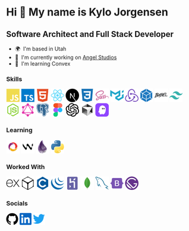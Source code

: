 # Hi 👋 My name is Kylo Jorgensen

## Software Architect and Full Stack Developer

- 🌍  I'm based in Utah
- 🚀  I'm currently working on [Angel Studios](http://www.angel.com)
- 🧠  I'm learning Convex

### Skills

<p align="left">
<a href="https://developer.mozilla.org/en-US/docs/Web/JavaScript" target="_blank" rel="noreferrer"><img src="https://raw.githubusercontent.com/KyloJorgensen/KyloJorgensen/main/public/icons/skills/javascript-colored.svg" width="36" height="36" alt="JavaScript" /></a>
<a href="https://www.typescriptlang.org/" target="_blank" rel="noreferrer"><img src="https://raw.githubusercontent.com/KyloJorgensen/KyloJorgensen/main/public/icons/skills/typescript-colored.svg" width="36" height="36" alt="TypeScript" /></a>
<a href="https://developer.mozilla.org/en-US/docs/Glossary/HTML5" target="_blank" rel="noreferrer"><img src="https://raw.githubusercontent.com/KyloJorgensen/KyloJorgensen/main/public/icons/skills/html5-colored.svg" width="36" height="36" alt="HTML5" /></a>
<a href="https://reactjs.org/" target="_blank" rel="noreferrer"><img src="https://raw.githubusercontent.com/KyloJorgensen/KyloJorgensen/main/public/icons/skills/react-colored.svg" width="36" height="36" alt="React" /></a>
<a href="https://nextjs.org/docs" target="_blank" rel="noreferrer"><img src="https://raw.githubusercontent.com/KyloJorgensen/KyloJorgensen/main/public/icons/skills/nextjs-colored.svg" width="36" height="36" alt="NextJs" /></a>
<a href="https://www.w3.org/TR/CSS/#css" target="_blank" rel="noreferrer"><img src="https://raw.githubusercontent.com/KyloJorgensen/KyloJorgensen/main/public/icons/skills/css3-colored.svg" width="36" height="36" alt="CSS3" /></a>
<a href="https://sass-lang.com/" target="_blank" rel="noreferrer"><img src="https://raw.githubusercontent.com/KyloJorgensen/KyloJorgensen/main/public/icons/skills/sass-colored.svg" width="36" height="36" alt="Sass" /></a>
<a href="https://mui.com/" target="_blank" rel="noreferrer"><img src="https://raw.githubusercontent.com/KyloJorgensen/KyloJorgensen/main/public/icons/skills/materialui-colored.svg" width="36" height="36" alt="Material UI" /></a>
<a href="https://redux.js.org/" target="_blank" rel="noreferrer"><img src="https://raw.githubusercontent.com/KyloJorgensen/KyloJorgensen/main/public/icons/skills/redux-colored.svg" width="36" height="36" alt="Redux" /></a>
<a href="https://webpack.js.org/" target="_blank" rel="noreferrer"><img src="https://raw.githubusercontent.com/KyloJorgensen/KyloJorgensen/main/public/icons/skills/webpack-colored.svg" width="36" height="36" alt="Webpack" /></a>
<a href="https://babeljs.io/" target="_blank" rel="noreferrer"><img src="https://raw.githubusercontent.com/KyloJorgensen/KyloJorgensen/main/public/icons/skills/babel-colored.svg" width="36" height="36" alt="Babel" /></a>
<a href="https://tailwindcss.com/" target="_blank" rel="noreferrer"><img src="https://raw.githubusercontent.com/KyloJorgensen/KyloJorgensen/main/public/icons/skills/tailwindcss-colored.svg" width="36" height="36" alt="TailwindCSS" /></a>
<a href="https://nodejs.org/en/" target="_blank" rel="noreferrer"><img src="https://raw.githubusercontent.com/KyloJorgensen/KyloJorgensen/main/public/icons/skills/nodejs-colored.svg" width="36" height="36" alt="NodeJS" /></a>
<a href="https://graphql.org/" target="_blank" rel="noreferrer"><img src="https://raw.githubusercontent.com/KyloJorgensen/KyloJorgensen/main/public/icons/skills/graphql-colored.svg" width="36" height="36" alt="GraphQL" /></a>
<a href="https://www.postgresql.org/" target="_blank" rel="noreferrer"><img src="https://raw.githubusercontent.com/KyloJorgensen/KyloJorgensen/main/public/icons/skills/postgresql-colored.svg" width="36" height="36" alt="PostgreSQL" /></a>
<a href="https://www.figma.com/" target="_blank" rel="noreferrer"><img src="https://raw.githubusercontent.com/KyloJorgensen/KyloJorgensen/main/public/icons/skills/figma-colored.svg" width="36" height="36" alt="Figma" /></a>
<a href="https://chatgpt.com/" target="_blank" rel="noreferrer"><img src="https://raw.githubusercontent.com/KyloJorgensen/KyloJorgensen/main/public/icons/skills/openai-colored.svg" width="36" height="36" alt="OpenAI ChatGPT" /></a>
<a href="https://cursor.com/" target="_blank" rel="noreferrer"><img src="https://raw.githubusercontent.com/KyloJorgensen/KyloJorgensen/main/public/icons/skills/cursor-colored.svg" width="36" height="36" alt="Cursor" /></a>
<a href="https://kiro.dev/" target="_blank" rel="noreferrer"><img src="https://raw.githubusercontent.com/KyloJorgensen/KyloJorgensen/main/public/icons/skills/kiro-colored.svg" width="36" height="36" alt="Kiro" /></a>
</p>

### Learning

<a href="https://convex.dev/" target="_blank" rel="noreferrer"><img src="https://raw.githubusercontent.com/KyloJorgensen/KyloJorgensen/main/public/icons/skills/convexdev-colored.svg" width="36" height="36" alt="Convex" /></a>
<a href="https://windsurf.ai/" target="_blank" rel="noreferrer"><img src="https://raw.githubusercontent.com/KyloJorgensen/KyloJorgensen/main/public/icons/skills/windsurf-colored.svg" width="36" height="36" alt="Windsurf" /></a>
<a href="https://elixir-lang.org/" target="_blank" rel="noreferrer"><img src="https://raw.githubusercontent.com/KyloJorgensen/KyloJorgensen/main/public/icons/skills/elixir-colored.svg" width="36" height="36" alt="Elixir" /></a>
<a href="https://www.python.org/" target="_blank" rel="noreferrer"><img src="https://raw.githubusercontent.com/KyloJorgensen/KyloJorgensen/main/public/icons/skills/python-colored.svg" width="36" height="36" alt="Python" /></a>

### Worked With

<a href="https://expressjs.com/" target="_blank" rel="noreferrer"><img src="https://raw.githubusercontent.com/KyloJorgensen/KyloJorgensen/main/public/icons/skills/express-colored.svg" width="36" height="36" alt="Express" /></a>
<a href="https://ipfs.io/" target="_blank" rel="noreferrer"><img src="https://raw.githubusercontent.com/KyloJorgensen/KyloJorgensen/main/public/icons/skills/ipfs-colored.svg" width="36" height="36" alt="IPFS" /></a>
<a href="https://docs.microsoft.com/en-us/cpp/?view=msvc-170" target="_blank" rel="noreferrer"><img src="https://raw.githubusercontent.com/KyloJorgensen/KyloJorgensen/main/public/icons/skills/c-colored.svg" width="36" height="36" alt="C" /></a>
<a href="https://jquery.com/" target="_blank" rel="noreferrer"><img src="https://raw.githubusercontent.com/KyloJorgensen/KyloJorgensen/main/public/icons/skills/jquery-colored.svg" width="36" height="36" alt="JQuery" /></a>
<a href="https://www.heroku.com/" target="_blank" rel="noreferrer"><img src="https://raw.githubusercontent.com/KyloJorgensen/KyloJorgensen/main/public/icons/skills/heroku-colored.svg" width="36" height="36" alt="Heroku" /></a>
<a href="https://www.mongodb.com/" target="_blank" rel="noreferrer"><img src="https://raw.githubusercontent.com/KyloJorgensen/KyloJorgensen/main/public/icons/skills/mongodb-colored.svg" width="36" height="36" alt="MongoDB" /></a>
<a href="https://www.mysql.com/" target="_blank" rel="noreferrer"><img src="https://raw.githubusercontent.com/KyloJorgensen/KyloJorgensen/main/public/icons/skills/mysql-colored.svg" width="36" height="36" alt="MySQL" /></a>
<a href="https://getbootstrap.com/" target="_blank" rel="noreferrer"><img src="https://raw.githubusercontent.com/KyloJorgensen/KyloJorgensen/main/public/icons/skills/bootstrap-colored.svg" width="36" height="36" alt="Bootstrap" /></a>
<a href="https://www.gatsbyjs.com/" target="_blank" rel="noreferrer"><img src="https://raw.githubusercontent.com/KyloJorgensen/KyloJorgensen/main/public/icons/skills/gatsby-colored.svg" width="36" height="36" alt="Gatsby" /></a>

### Socials

<p align="left"> <a href="https://www.github.com/KyloJorgensen" target="_blank" rel="noreferrer"><img src="https://raw.githubusercontent.com/KyloJorgensen/KyloJorgensen/main/public/icons/socials/github.svg" width="32" height="32" /></a> <a href="https://www.linkedin.com/in/KyloJorgensen" target="_blank" rel="noreferrer"><img src="https://raw.githubusercontent.com/KyloJorgensen/KyloJorgensen/main/public/icons/socials/linkedin.svg" width="32" height="32" /></a> <a href="https://www.twitter.com/KyloJorgensen" target="_blank" rel="noreferrer"><img src="https://raw.githubusercontent.com/KyloJorgensen/KyloJorgensen/main/public/icons/socials/twitter.svg" width="32" height="32" /></a></p>
